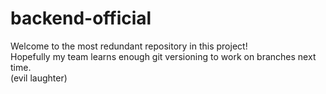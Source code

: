# backend-official
Welcome to the most redundant repository in this project!  
Hopefully my team learns enough git versioning to work on branches next time.  
(evil laughter)